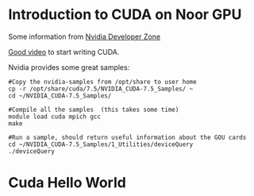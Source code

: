 # Introduction to CUDA on Noor GPU


Some information from [Nvidia Developer Zone](https://developer.nvidia.com/accelerated-computing-training)

[Good video](https://youtu.be/Ed_h2km0liI) to start writing CUDA.


Nvidia provides some great samples:
```
#Copy the nvidia-samples from /opt/share to user home
cp -r /opt/share/cuda/7.5/NVIDIA_CUDA-7.5_Samples/ ~
cd ~/NVIDIA_CUDA-7.5_Samples/

#Compile all the samples  (this takes some time)
module load cuda mpich gcc
make

#Run a sample, should return useful information about the GOU cards
cd ~/NVIDIA_CUDA-7.5_Samples/1_Utilities/deviceQuery
./deviceQuery
```



# Cuda Hello World
